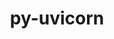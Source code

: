 ---
title: "py-uvicorn"
layout: cache
categories: [package, develop]
meta: {"versions": ["0.20.0"], "compilers": ["apple-clang@=14.0.0", "gcc@=11.3.0", "gcc@=11.4.0"], "oss": ["ubuntu22.04", "ventura"], "platforms": ["darwin", "linux"], "targets": ["aarch64", "x86_64_v3"], "stacks": ["ml-darwin-aarch64-mps", "ml-linux-x86_64-cpu", "ml-linux-x86_64-cuda", "root"], "num_specs": 23, "num_specs_by_stack": {"ml-darwin-aarch64-mps": 9, "root": 23, "ml-linux-x86_64-cuda": 14, "ml-linux-x86_64-cpu": 14}}
spec_details: [{"hash": "adxlytv76qdnbrsxysv4fmtofhoc3ryq", "compiler": "apple-clang@=14.0.0", "versions": ["0.20.0"], "os": "ventura", "platform": "darwin", "target": "aarch64", "variants": ["build_system=python_pip", "~standard"], "stacks": ["ml-darwin-aarch64-mps", "root"], "size": "-", "tarball": "https://binaries.spack.io/develop/build_cache/darwin-ventura-aarch64/apple-clang-14.0.0/py-uvicorn-0.20.0/darwin-ventura-aarch64-apple-clang-14.0.0-py-uvicorn-0.20.0-adxlytv76qdnbrsxysv4fmtofhoc3ryq.spack"}, {"hash": "brm3lhe5rnaptlymb6abdtfvw5yshoyn", "compiler": "apple-clang@=14.0.0", "versions": ["0.20.0"], "os": "ventura", "platform": "darwin", "target": "aarch64", "variants": ["build_system=python_pip", "~standard"], "stacks": ["ml-darwin-aarch64-mps", "root"], "size": "-", "tarball": "https://binaries.spack.io/develop/build_cache/darwin-ventura-aarch64/apple-clang-14.0.0/py-uvicorn-0.20.0/darwin-ventura-aarch64-apple-clang-14.0.0-py-uvicorn-0.20.0-brm3lhe5rnaptlymb6abdtfvw5yshoyn.spack"}, {"hash": "hhru6vjfky4mvztclekt6qyrykscu26o", "compiler": "apple-clang@=14.0.0", "versions": ["0.20.0"], "os": "ventura", "platform": "darwin", "target": "aarch64", "variants": ["build_system=python_pip", "~standard"], "stacks": ["ml-darwin-aarch64-mps", "root"], "size": "-", "tarball": "https://binaries.spack.io/develop/build_cache/darwin-ventura-aarch64/apple-clang-14.0.0/py-uvicorn-0.20.0/darwin-ventura-aarch64-apple-clang-14.0.0-py-uvicorn-0.20.0-hhru6vjfky4mvztclekt6qyrykscu26o.spack"}, {"hash": "4xmo22iqws6uj3cxnd4hhpyh5qawvxat", "compiler": "apple-clang@=14.0.0", "versions": ["0.20.0"], "os": "ventura", "platform": "darwin", "target": "aarch64", "variants": ["build_system=python_pip", "~standard"], "stacks": ["ml-darwin-aarch64-mps", "root"], "size": "-", "tarball": "https://binaries.spack.io/develop/build_cache/darwin-ventura-aarch64/apple-clang-14.0.0/py-uvicorn-0.20.0/darwin-ventura-aarch64-apple-clang-14.0.0-py-uvicorn-0.20.0-4xmo22iqws6uj3cxnd4hhpyh5qawvxat.spack"}, {"hash": "btrwv6wsd7ozvxfzwgwpfadhsr7hvhug", "compiler": "apple-clang@=14.0.0", "versions": ["0.20.0"], "os": "ventura", "platform": "darwin", "target": "aarch64", "variants": ["build_system=python_pip", "~standard"], "stacks": ["ml-darwin-aarch64-mps", "root"], "size": "-", "tarball": "https://binaries.spack.io/develop/build_cache/darwin-ventura-aarch64/apple-clang-14.0.0/py-uvicorn-0.20.0/darwin-ventura-aarch64-apple-clang-14.0.0-py-uvicorn-0.20.0-btrwv6wsd7ozvxfzwgwpfadhsr7hvhug.spack"}, {"hash": "wxly263mr5reh54nqz6jixsy6c2unacm", "compiler": "apple-clang@=14.0.0", "versions": ["0.20.0"], "os": "ventura", "platform": "darwin", "target": "aarch64", "variants": ["build_system=python_pip", "~standard"], "stacks": ["ml-darwin-aarch64-mps", "root"], "size": "-", "tarball": "https://binaries.spack.io/develop/build_cache/darwin-ventura-aarch64/apple-clang-14.0.0/py-uvicorn-0.20.0/darwin-ventura-aarch64-apple-clang-14.0.0-py-uvicorn-0.20.0-wxly263mr5reh54nqz6jixsy6c2unacm.spack"}, {"hash": "amkmazyk42mk3yzk2g7b5wfilaeuiglc", "compiler": "apple-clang@=14.0.0", "versions": ["0.20.0"], "os": "ventura", "platform": "darwin", "target": "aarch64", "variants": ["build_system=python_pip", "~standard"], "stacks": ["ml-darwin-aarch64-mps", "root"], "size": "-", "tarball": "https://binaries.spack.io/develop/build_cache/darwin-ventura-aarch64/apple-clang-14.0.0/py-uvicorn-0.20.0/darwin-ventura-aarch64-apple-clang-14.0.0-py-uvicorn-0.20.0-amkmazyk42mk3yzk2g7b5wfilaeuiglc.spack"}, {"hash": "wufy6donwy7thglau5y3wowjd5ru32nl", "compiler": "apple-clang@=14.0.0", "versions": ["0.20.0"], "os": "ventura", "platform": "darwin", "target": "aarch64", "variants": ["build_system=python_pip", "~standard"], "stacks": ["ml-darwin-aarch64-mps", "root"], "size": "-", "tarball": "https://binaries.spack.io/develop/build_cache/darwin-ventura-aarch64/apple-clang-14.0.0/py-uvicorn-0.20.0/darwin-ventura-aarch64-apple-clang-14.0.0-py-uvicorn-0.20.0-wufy6donwy7thglau5y3wowjd5ru32nl.spack"}, {"hash": "t227mc4f2m672gfcotavcvaqw3zfcuvl", "compiler": "apple-clang@=14.0.0", "versions": ["0.20.0"], "os": "ventura", "platform": "darwin", "target": "aarch64", "variants": ["build_system=python_pip", "~standard"], "stacks": ["ml-darwin-aarch64-mps", "root"], "size": "-", "tarball": "https://binaries.spack.io/develop/build_cache/darwin-ventura-aarch64/apple-clang-14.0.0/py-uvicorn-0.20.0/darwin-ventura-aarch64-apple-clang-14.0.0-py-uvicorn-0.20.0-t227mc4f2m672gfcotavcvaqw3zfcuvl.spack"}, {"hash": "pounpyznsjv4dohjdwjjp3ife3avr6rv", "compiler": "gcc@=11.3.0", "versions": ["0.20.0"], "os": "ubuntu22.04", "platform": "linux", "target": "x86_64_v3", "variants": ["build_system=python_pip", "~standard"], "stacks": ["ml-linux-x86_64-cuda", "ml-linux-x86_64-cpu", "root"], "size": "-", "tarball": "https://binaries.spack.io/develop/build_cache/linux-ubuntu22.04-x86_64_v3/gcc-11.3.0/py-uvicorn-0.20.0/linux-ubuntu22.04-x86_64_v3-gcc-11.3.0-py-uvicorn-0.20.0-pounpyznsjv4dohjdwjjp3ife3avr6rv.spack"}, {"hash": "i2aabhrjfzwa32sohztprhjkogfljpo2", "compiler": "gcc@=11.3.0", "versions": ["0.20.0"], "os": "ubuntu22.04", "platform": "linux", "target": "x86_64_v3", "variants": ["build_system=python_pip", "~standard"], "stacks": ["ml-linux-x86_64-cuda", "ml-linux-x86_64-cpu", "root"], "size": "-", "tarball": "https://binaries.spack.io/develop/build_cache/linux-ubuntu22.04-x86_64_v3/gcc-11.3.0/py-uvicorn-0.20.0/linux-ubuntu22.04-x86_64_v3-gcc-11.3.0-py-uvicorn-0.20.0-i2aabhrjfzwa32sohztprhjkogfljpo2.spack"}, {"hash": "zvdxeeplsuj6qscxozzwahqmilk75ja7", "compiler": "gcc@=11.3.0", "versions": ["0.20.0"], "os": "ubuntu22.04", "platform": "linux", "target": "x86_64_v3", "variants": ["build_system=python_pip", "~standard"], "stacks": ["ml-linux-x86_64-cuda", "ml-linux-x86_64-cpu", "root"], "size": "-", "tarball": "https://binaries.spack.io/develop/build_cache/linux-ubuntu22.04-x86_64_v3/gcc-11.3.0/py-uvicorn-0.20.0/linux-ubuntu22.04-x86_64_v3-gcc-11.3.0-py-uvicorn-0.20.0-zvdxeeplsuj6qscxozzwahqmilk75ja7.spack"}, {"hash": "uqhi4juueemij62ncerc4s6vvl4ahrmd", "compiler": "gcc@=11.3.0", "versions": ["0.20.0"], "os": "ubuntu22.04", "platform": "linux", "target": "x86_64_v3", "variants": ["build_system=python_pip", "~standard"], "stacks": ["ml-linux-x86_64-cuda", "ml-linux-x86_64-cpu", "root"], "size": "-", "tarball": "https://binaries.spack.io/develop/build_cache/linux-ubuntu22.04-x86_64_v3/gcc-11.3.0/py-uvicorn-0.20.0/linux-ubuntu22.04-x86_64_v3-gcc-11.3.0-py-uvicorn-0.20.0-uqhi4juueemij62ncerc4s6vvl4ahrmd.spack"}, {"hash": "a2kxaqskho343whn4kxaswwlg77ae5gt", "compiler": "gcc@=11.3.0", "versions": ["0.20.0"], "os": "ubuntu22.04", "platform": "linux", "target": "x86_64_v3", "variants": ["build_system=python_pip", "~standard"], "stacks": ["ml-linux-x86_64-cuda", "ml-linux-x86_64-cpu", "root"], "size": "-", "tarball": "https://binaries.spack.io/develop/build_cache/linux-ubuntu22.04-x86_64_v3/gcc-11.3.0/py-uvicorn-0.20.0/linux-ubuntu22.04-x86_64_v3-gcc-11.3.0-py-uvicorn-0.20.0-a2kxaqskho343whn4kxaswwlg77ae5gt.spack"}, {"hash": "6wv4kfolu5aybcvbr3w4d4pxa4o763x2", "compiler": "gcc@=11.3.0", "versions": ["0.20.0"], "os": "ubuntu22.04", "platform": "linux", "target": "x86_64_v3", "variants": ["build_system=python_pip", "~standard"], "stacks": ["ml-linux-x86_64-cuda", "ml-linux-x86_64-cpu", "root"], "size": "-", "tarball": "https://binaries.spack.io/develop/build_cache/linux-ubuntu22.04-x86_64_v3/gcc-11.3.0/py-uvicorn-0.20.0/linux-ubuntu22.04-x86_64_v3-gcc-11.3.0-py-uvicorn-0.20.0-6wv4kfolu5aybcvbr3w4d4pxa4o763x2.spack"}, {"hash": "voqgh7wfx4kd6krej3bxkjdqb43px26g", "compiler": "gcc@=11.3.0", "versions": ["0.20.0"], "os": "ubuntu22.04", "platform": "linux", "target": "x86_64_v3", "variants": ["build_system=python_pip", "~standard"], "stacks": ["ml-linux-x86_64-cuda", "ml-linux-x86_64-cpu", "root"], "size": "-", "tarball": "https://binaries.spack.io/develop/build_cache/linux-ubuntu22.04-x86_64_v3/gcc-11.3.0/py-uvicorn-0.20.0/linux-ubuntu22.04-x86_64_v3-gcc-11.3.0-py-uvicorn-0.20.0-voqgh7wfx4kd6krej3bxkjdqb43px26g.spack"}, {"hash": "4hdmt356a4e55pqlml6paqskbn2x54qp", "compiler": "gcc@=11.3.0", "versions": ["0.20.0"], "os": "ubuntu22.04", "platform": "linux", "target": "x86_64_v3", "variants": ["build_system=python_pip", "~standard"], "stacks": ["ml-linux-x86_64-cuda", "ml-linux-x86_64-cpu", "root"], "size": "-", "tarball": "https://binaries.spack.io/develop/build_cache/linux-ubuntu22.04-x86_64_v3/gcc-11.3.0/py-uvicorn-0.20.0/linux-ubuntu22.04-x86_64_v3-gcc-11.3.0-py-uvicorn-0.20.0-4hdmt356a4e55pqlml6paqskbn2x54qp.spack"}, {"hash": "ya3y2uhqk6vsx44d3pkinqnbvwwn4o35", "compiler": "gcc@=11.3.0", "versions": ["0.20.0"], "os": "ubuntu22.04", "platform": "linux", "target": "x86_64_v3", "variants": ["build_system=python_pip", "~standard"], "stacks": ["ml-linux-x86_64-cuda", "ml-linux-x86_64-cpu", "root"], "size": "-", "tarball": "https://binaries.spack.io/develop/build_cache/linux-ubuntu22.04-x86_64_v3/gcc-11.3.0/py-uvicorn-0.20.0/linux-ubuntu22.04-x86_64_v3-gcc-11.3.0-py-uvicorn-0.20.0-ya3y2uhqk6vsx44d3pkinqnbvwwn4o35.spack"}, {"hash": "ehe3yxpdvne7qdrnh6zhzfcyzujeytkp", "compiler": "gcc@=11.3.0", "versions": ["0.20.0"], "os": "ubuntu22.04", "platform": "linux", "target": "x86_64_v3", "variants": ["build_system=python_pip", "~standard"], "stacks": ["ml-linux-x86_64-cuda", "ml-linux-x86_64-cpu", "root"], "size": "-", "tarball": "https://binaries.spack.io/develop/build_cache/linux-ubuntu22.04-x86_64_v3/gcc-11.3.0/py-uvicorn-0.20.0/linux-ubuntu22.04-x86_64_v3-gcc-11.3.0-py-uvicorn-0.20.0-ehe3yxpdvne7qdrnh6zhzfcyzujeytkp.spack"}, {"hash": "kpdsfxvrlqg6yzqtmljrh4h2tnjjngji", "compiler": "gcc@=11.3.0", "versions": ["0.20.0"], "os": "ubuntu22.04", "platform": "linux", "target": "x86_64_v3", "variants": ["build_system=python_pip", "~standard"], "stacks": ["ml-linux-x86_64-cuda", "ml-linux-x86_64-cpu", "root"], "size": "-", "tarball": "https://binaries.spack.io/develop/build_cache/linux-ubuntu22.04-x86_64_v3/gcc-11.3.0/py-uvicorn-0.20.0/linux-ubuntu22.04-x86_64_v3-gcc-11.3.0-py-uvicorn-0.20.0-kpdsfxvrlqg6yzqtmljrh4h2tnjjngji.spack"}, {"hash": "vtq7ooffimw5qe34x3axfj6tcxu6sd3p", "compiler": "gcc@=11.4.0", "versions": ["0.20.0"], "os": "ubuntu22.04", "platform": "linux", "target": "x86_64_v3", "variants": ["build_system=python_pip", "~standard"], "stacks": ["ml-linux-x86_64-cuda", "ml-linux-x86_64-cpu", "root"], "size": "-", "tarball": "https://binaries.spack.io/develop/build_cache/linux-ubuntu22.04-x86_64_v3/gcc-11.4.0/py-uvicorn-0.20.0/linux-ubuntu22.04-x86_64_v3-gcc-11.4.0-py-uvicorn-0.20.0-vtq7ooffimw5qe34x3axfj6tcxu6sd3p.spack"}, {"hash": "qqwd7zd7fseyh6bnegbh45zhgd555aru", "compiler": "gcc@=11.4.0", "versions": ["0.20.0"], "os": "ubuntu22.04", "platform": "linux", "target": "x86_64_v3", "variants": ["build_system=python_pip", "~standard"], "stacks": ["ml-linux-x86_64-cuda", "ml-linux-x86_64-cpu", "root"], "size": "-", "tarball": "https://binaries.spack.io/develop/build_cache/linux-ubuntu22.04-x86_64_v3/gcc-11.4.0/py-uvicorn-0.20.0/linux-ubuntu22.04-x86_64_v3-gcc-11.4.0-py-uvicorn-0.20.0-qqwd7zd7fseyh6bnegbh45zhgd555aru.spack"}, {"hash": "yqkip4dfdk65iy6cfbznldnbr2gab2ng", "compiler": "gcc@=11.4.0", "versions": ["0.20.0"], "os": "ubuntu22.04", "platform": "linux", "target": "x86_64_v3", "variants": ["build_system=python_pip", "~standard"], "stacks": ["ml-linux-x86_64-cuda", "ml-linux-x86_64-cpu", "root"], "size": "-", "tarball": "https://binaries.spack.io/develop/build_cache/linux-ubuntu22.04-x86_64_v3/gcc-11.4.0/py-uvicorn-0.20.0/linux-ubuntu22.04-x86_64_v3-gcc-11.4.0-py-uvicorn-0.20.0-yqkip4dfdk65iy6cfbznldnbr2gab2ng.spack"}]
---